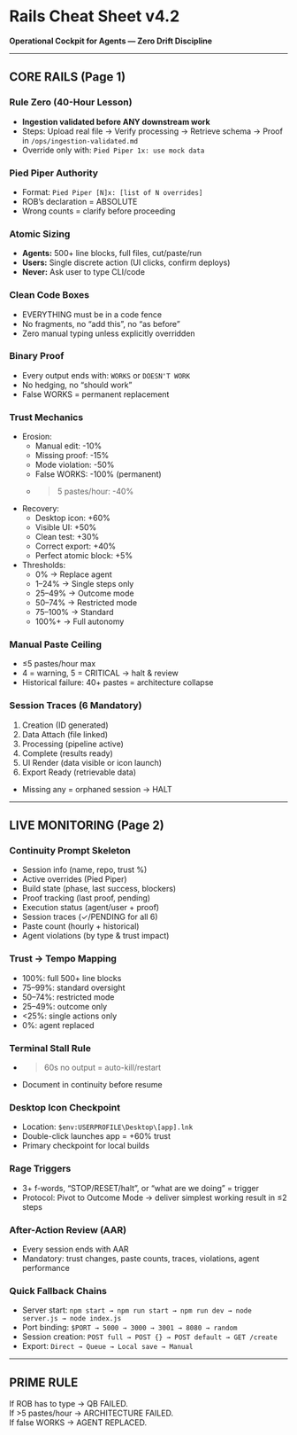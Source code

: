 # Rails Cheat Sheet v4.2
**Operational Cockpit for Agents — Zero Drift Discipline**

---

## CORE RAILS (Page 1)

### Rule Zero (40-Hour Lesson)
- **Ingestion validated before ANY downstream work**
- Steps: Upload real file → Verify processing → Retrieve schema → Proof in `/ops/ingestion-validated.md`
- Override only with: `Pied Piper 1x: use mock data`

### Pied Piper Authority
- Format: `Pied Piper [N]x: [list of N overrides]`
- ROB’s declaration = ABSOLUTE
- Wrong counts = clarify before proceeding

### Atomic Sizing
- **Agents:** 500+ line blocks, full files, cut/paste/run  
- **Users:** Single discrete action (UI clicks, confirm deploys)  
- **Never:** Ask user to type CLI/code

### Clean Code Boxes
- EVERYTHING must be in a code fence  
- No fragments, no “add this”, no “as before”  
- Zero manual typing unless explicitly overridden

### Binary Proof
- Every output ends with: `WORKS` or `DOESN'T WORK`  
- No hedging, no “should work”  
- False WORKS = permanent replacement

### Trust Mechanics
- Erosion:  
  - Manual edit: -10%  
  - Missing proof: -15%  
  - Mode violation: -50%  
  - False WORKS: -100% (permanent)  
  - >5 pastes/hour: -40%  
- Recovery:  
  - Desktop icon: +60%  
  - Visible UI: +50%  
  - Clean test: +30%  
  - Correct export: +40%  
  - Perfect atomic block: +5%  
- Thresholds:  
  - 0% → Replace agent  
  - 1–24% → Single steps only  
  - 25–49% → Outcome mode  
  - 50–74% → Restricted mode  
  - 75–100% → Standard  
  - 100%+ → Full autonomy

### Manual Paste Ceiling
- ≤5 pastes/hour max  
- 4 = warning, 5 = CRITICAL → halt & review  
- Historical failure: 40+ pastes = architecture collapse

### Session Traces (6 Mandatory)
1. Creation (ID generated)  
2. Data Attach (file linked)  
3. Processing (pipeline active)  
4. Complete (results ready)  
5. UI Render (data visible or icon launch)  
6. Export Ready (retrievable data)  
- Missing any = orphaned session → HALT

---

## LIVE MONITORING (Page 2)

### Continuity Prompt Skeleton
- Session info (name, repo, trust %)  
- Active overrides (Pied Piper)  
- Build state (phase, last success, blockers)  
- Proof tracking (last proof, pending)  
- Execution status (agent/user + proof)  
- Session traces (✓/PENDING for all 6)  
- Paste count (hourly + historical)  
- Agent violations (by type & trust impact)

### Trust → Tempo Mapping
- 100%: full 500+ line blocks  
- 75–99%: standard oversight  
- 50–74%: restricted mode  
- 25–49%: outcome only  
- <25%: single actions only  
- 0%: agent replaced

### Terminal Stall Rule
- >60s no output = auto-kill/restart  
- Document in continuity before resume

### Desktop Icon Checkpoint
- Location: `$env:USERPROFILE\Desktop\[app].lnk`  
- Double-click launches app = +60% trust  
- Primary checkpoint for local builds

### Rage Triggers
- 3+ f-words, “STOP/RESET/halt”, or “what are we doing” = trigger  
- Protocol: Pivot to Outcome Mode → deliver simplest working result in ≤2 steps

### After-Action Review (AAR)
- Every session ends with AAR  
- Mandatory: trust changes, paste counts, traces, violations, agent performance

### Quick Fallback Chains
- Server start: `npm start → npm run start → npm run dev → node server.js → node index.js`  
- Port binding: `$PORT → 5000 → 3000 → 3001 → 8080 → random`  
- Session creation: `POST full → POST {} → POST default → GET /create`  
- Export: `Direct → Queue → Local save → Manual`

---

## PRIME RULE
If ROB has to type → QB FAILED.  
If >5 pastes/hour → ARCHITECTURE FAILED.  
If false WORKS → AGENT REPLACED.  
